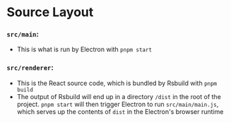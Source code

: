 # Source Layout

### `src/main`:
- This is what is run by Electron with `pnpm start`

### `src/renderer`:
- This is the React source code, which is bundled by Rsbuild with `pnpm build`
- The output of Rsbuild will end up in a directory `/dist` in the root of the project. `pnpm start` will then trigger Electron to run `src/main/main.js`, which serves up the contents of `dist` in the Electron's browser runtime
